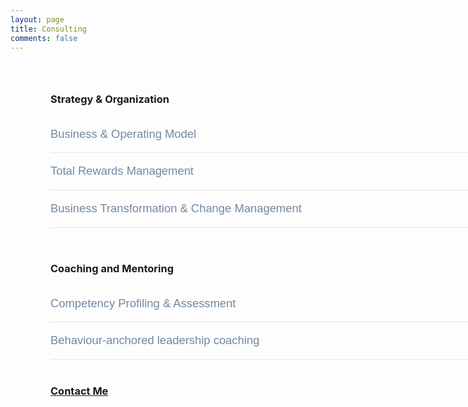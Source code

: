 ```yaml
---
layout: page
title: Consulting
comments: false
---
```


<div class="wrapper">
  <h3>Strategy & Organization</h3>
  <div class="accordion">
    <div class="accordion-item">
      <button id="accordion-button-1" aria-expanded="false"><span class="accordion-title">Business & Operating Model</span><span class="icon" aria-hidden="true"></span></button>
      <div class="accordion-content">
        <p>Business Effectiveness<br> Audit : Review and alignment of structure, systems and competencies</p>
      </div>
    </div>
    <div class="accordion-item">
      <button id="accordion-button-2" aria-expanded="false"><span class="accordion-title">Total Rewards Management</span><span class="icon" aria-hidden="true"></span></button>
      <div class="accordion-content">
        <p>Salary Design, Job Evaluation, Market Pricing, Incentives Design, Stock Option;  Talent Retention Programs</p>
      </div>
    </div>
    <div class="accordion-item">
      <button id="accordion-button-3" aria-expanded="false"><span class="accordion-title">Business Transformation &  Change Management</span><span class="icon" aria-hidden="true"></span></button>
      <div class="accordion-content">
        <p>Comprehensive diagnosis and intervention program to drive corporate change</p>
      </div>
    </div>
  </div>
</div>
<div class="wrapper wrappertwo">
  <h3>Coaching and Mentoring</h3>
  <div class="accordion">
    <div class="accordion-item">
      <button id="accordion-button-1" aria-expanded="false"><span class="accordion-title">Competency Profiling & Assessment</span><span class="icon" aria-hidden="true"></span></button>
      <div class="accordion-content">
        <p>Customized competency  assessment and Individual Development Program</p>
      </div>
    </div>
    <div class="accordion-item">
      <button id="accordion-button-2" aria-expanded="false"><span class="accordion-title">Behaviour-anchored leadership coaching</span><span class="icon" aria-hidden="true"></span></button>
      <div class="accordion-content">
        <p>Design and delivery of intensive executive coaching </p>
      </div>
    </div>
  </div>
  <h3 id="contactme"><a href="{{ site.baseurl }}/contact">Contact Me</a></h3>
</div>




<script>
 const items = document.querySelectorAll(".accordion button");

function toggleAccordion() {
  const itemToggle = this.getAttribute('aria-expanded');
  
  for (i = 0; i < items.length; i++) {
    items[i].setAttribute('aria-expanded', 'false');
  }
  
  if (itemToggle == 'false') {
    this.setAttribute('aria-expanded', 'true');
  }
}

items.forEach(item => item.addEventListener('click', toggleAccordion));

</script>



  <style>

  	#contactme{
  		margin-top: 40px;
  	}

.wrapper {
  margin: 0 auto;
  padding: 4rem;
  width: 48rem;
  padding-bottom: 2em;
  padding-top: 2em;
}

.wrappertwo {
 padding: 0.3em 4rem; 
}

.accordion .accordion-item {
  border-bottom: 1px solid #e5e5e5;
}
.accordion .accordion-item button[aria-expanded='true'] {
  border-bottom: 1px solid #03b5d2;
}
.accordion button {
  position: relative;
  display: block;
  text-align: left;
  width: 100%;
  padding: 1em 0;
  color: #7288a2;
  font-size: 1.15rem;
  font-weight: 400;
  border: none;
  background: none;
  outline: none;
}
.accordion button:hover, .accordion button:focus {
  cursor: pointer;
  color: #03b5d2;
}
.accordion button:hover::after, .accordion button:focus::after {
  cursor: pointer;
  color: #03b5d2;
  border: 1px solid #03b5d2;
}
.accordion button .accordion-title {
  padding: 1em 1.5em 1em 0;
}
.accordion button .icon {
  display: inline-block;
  position: absolute;
  top: 18px;
  right: 0;
  width: 22px;
  height: 22px;
  border: 1px solid;
  border-radius: 22px;
}
.accordion button .icon::before {
  display: block;
  position: absolute;
  content: '';
  top: 9px;
  left: 5px;
  width: 10px;
  height: 2px;
  background: currentColor;
}
.accordion button .icon::after {
  display: block;
  position: absolute;
  content: '';
  top: 5px;
  left: 9px;
  width: 2px;
  height: 10px;
  background: currentColor;
}
.accordion button[aria-expanded='true'] {
  color: #03b5d2;
}
.accordion button[aria-expanded='true'] .icon::after {
  width: 0;
}
.accordion button[aria-expanded='true'] + .accordion-content {
  opacity: 1;
  max-height: 9em;
  -webkit-transition: all 200ms linear;
  transition: all 200ms linear;
  will-change: opacity, max-height;
}
.accordion .accordion-content {
  opacity: 0;
  max-height: 0;
  overflow: hidden;
  -webkit-transition: opacity 200ms linear, max-height 200ms linear;
  transition: opacity 200ms linear, max-height 200ms linear;
  will-change: opacity, max-height;
}
.accordion .accordion-content p {
  font-size: 1rem;
  font-weight: 300;
  margin: 2em 0;
}

  </style>


